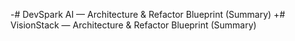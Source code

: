 -# DevSpark AI — Architecture & Refactor Blueprint (Summary)
+# VisionStack — Architecture & Refactor Blueprint (Summary)

